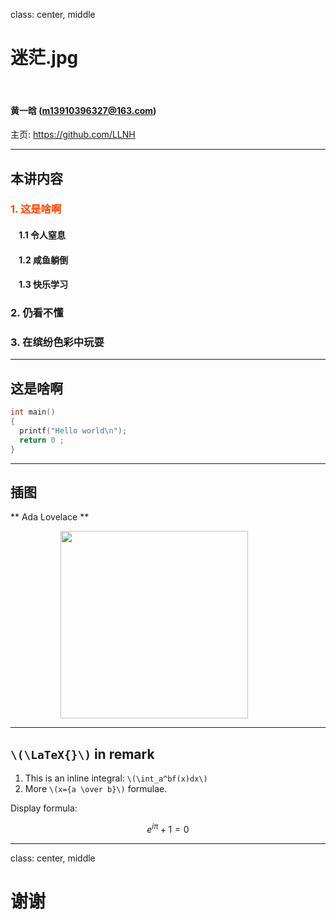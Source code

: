 class: center, middle

# 迷茫.jpg

&nbsp;
&nbsp;

#### 黄一晗 (m13910396327@163.com)  

主页: https://github.com/LLNH

---

## 本讲内容

### <font color="orangered">1. 这是啥啊</font>

#### &nbsp; &nbsp; 1.1 令人窒息
#### &nbsp; &nbsp; 1.2 咸鱼躺倒
#### &nbsp; &nbsp; 1.3 快乐学习

### 2. 仍看不懂

### 3. 在缤纷色彩中玩耍

---

## 这是啥啊

```c
int main()
{
  printf("Hello world\n");
  return 0 ;
}
```

---

## 插图

** Ada Lovelace **

<img src="https://upload.wikimedia.org/wikipedia/commons/9/95/Ada_Lovelace_color.svg" width=300 style="margin: 0px 80px">

---

## `\(\LaTeX{}\)` in remark


1. This is an inline integral: `\(\int_a^bf(x)dx\)`
2. More `\(x={a \over b}\)` formulae.

Display formula:

$$e^{i\pi} + 1 = 0$$

---

class: center, middle

# 谢谢
